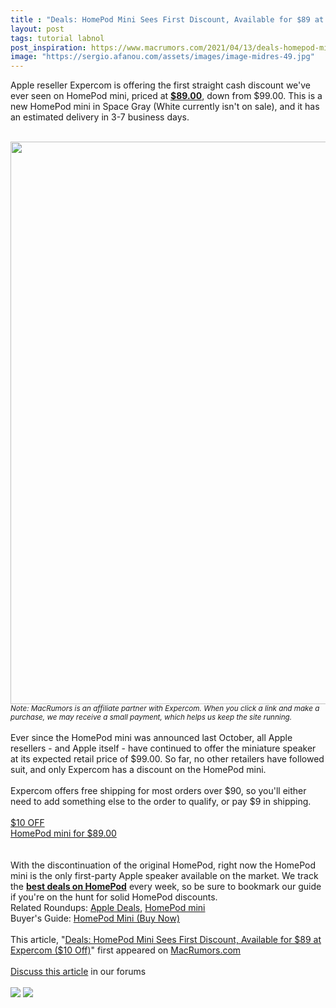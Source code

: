 ```yaml
---
title : "Deals: HomePod Mini Sees First Discount, Available for $89 at Expercom ($10 Off)"
layout: post
tags: tutorial labnol
post_inspiration: https://www.macrumors.com/2021/04/13/deals-homepod-mini-first-discount/
image: "https://sergio.afanou.com/assets/images/image-midres-49.jpg"
---
```


Apple reseller Expercom is offering the first straight cash discount we've ever seen on HomePod mini, priced at <a href="https://click.linksynergy.com/deeplink?id=J2shFQg6J/U&mid=43979&murl=https%3A%2F%2Fexpercom.com%2Fproducts%2Fhomepod-mini%3Fvariant%3D33086335778850"><strong>&#36;89.00</strong></a>, down from &#36;99.00. This is a new HomePod mini in Space Gray (White currently isn't on sale), and it has an estimated delivery in 3-7 business days.
<br/>

<br/>
<img src="https://images.macrumors.com/article-new/2021/04/homepod-mini-sale.jpg" alt="" width="1600" height="900" class="aligncenter size-full wp-image-793841" /><em><small>Note: MacRumors is an affiliate partner with Expercom. When you click a link and make a purchase, we may receive a small payment, which helps us keep the site running.</small></em>
<br/>

<br/>
Ever since the HomePod mini was announced last October, all Apple resellers - and Apple itself - have continued to offer the miniature speaker at its expected retail price of &#36;99.00. So far, no other retailers have followed suit, and only Expercom has a discount on the HomePod mini.
<br/>

<br/>
Expercom offers free shipping for most orders over &#36;90, so you'll either need to add something else to the order to qualify, or pay &#36;9 in shipping.
<br/>

<br/>
<div class="center-wrap"><a href="https://click.linksynergy.com/deeplink?id=J2shFQg6J/U&mid=43979&murl=https%3A%2F%2Fexpercom.com%2Fproducts%2Fhomepod-mini%3Fvariant%3D33086335778850"target="_blank"><div class="fancybutton"><div class="fancybadge">&#36;10 OFF</div>HomePod mini for &#36;89.00</div></a></div>
<br/>

<br/>
With the discontinuation of the original HomePod, right now the HomePod mini is the only first-party Apple speaker available on the market. We track the <a href="https://www.macrumors.com/guide/homepod-deals/"><strong>best deals on HomePod</strong></a> every week, so be sure to bookmark our guide if you're on the hunt for solid HomePod discounts.<div class="linkback">Related Roundups: <a href="https://www.macrumors.com/roundup/best-apple-deals/">Apple Deals</a>, <a href="https://www.macrumors.com/roundup/homepod-mini/">HomePod mini</a></div><div class="linkback">Buyer's Guide: <a href="https://buyersguide.macrumors.com/#Homepod-Mini">HomePod Mini (Buy Now)</a></div><br/>This article, &quot;<a href="https://www.macrumors.com/2021/04/13/deals-homepod-mini-first-discount/">Deals: HomePod Mini Sees First Discount, Available for &#36;89 at Expercom (&#36;10 Off)</a>&quot; first appeared on <a href="https://www.macrumors.com">MacRumors.com</a><br/><br/><a href="https://forums.macrumors.com/threads/deals-homepod-mini-sees-first-discount-available-for-89-at-expercom-10-off.2291573/">Discuss this article</a> in our forums<br/><br/><div class="feedflare">
<a href="http://feeds.macrumors.com/~ff/MacRumors-All?a=ExiCoG0OKr4:ZhwYOAMOXNk:6W8y8wAjSf4"><img src="http://feeds.feedburner.com/~ff/MacRumors-All?d=6W8y8wAjSf4" border="0"></img></a> <a href="http://feeds.macrumors.com/~ff/MacRumors-All?a=ExiCoG0OKr4:ZhwYOAMOXNk:qj6IDK7rITs"><img src="http://feeds.feedburner.com/~ff/MacRumors-All?d=qj6IDK7rITs" border="0"></img></a>
</div><img src="http://feeds.feedburner.com/~r/MacRumors-All/~4/ExiCoG0OKr4" height="1" width="1" alt=""/>